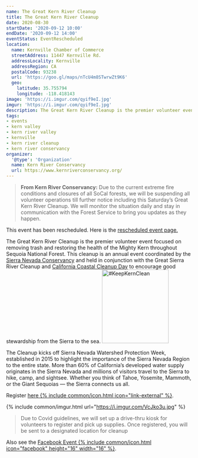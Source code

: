 ```yaml
---
name: The Great Kern River Cleanup
title: The Great Kern River Cleanup
date: 2020-08-30
startDate: '2020-09-12 10:00'
endDate: '2020-09-12 14:00'
eventStatus: EventRescheduled
location:
  name: Kernville Chamber of Commerce
  streetAddress: 11447 Kernville Rd.
  addressLocality: Kernville
  addressRegion: CA
  postalCode: 93238
  url: 'https://goo.gl/maps/nTcU4m8STwrwZt9K6'
  geo:
    latitude: 35.755794
    longitude: -118.418143
image: 'https://i.imgur.com/qyif9eI.jpg'
imgur: 'https://i.imgur.com/qyif9eI.jpg'
description: The Great Kern River Cleanup is the premier volunteer event focused on removing trash and restoring the health of the Mighty Kern throughout Sequoia National Forest
tags:
- events
- kern valley
- kern river valley
- kernville
- kern river cleanup
- kern river conservancy
organizer:
  '@type': 'Organization'
  name: Kern River Conservancy
  url: https://www.kernriverconservancy.org/
---
```

<blockquote class="status-box warn"><b>From Kern River Conservancy:</b>
Due to the current extreme fire conditions  and closures of all SoCal forests, we
will be suspending all volunteer operations till further notice including this
Saturday’s Great Kern River Cleanup. We will monitor the situation daily and stay
in communication with the Forest Service to bring you updates as they happen.</blockquote>

<div class="status-box info">
This event has been rescheduled. Here is the <a href="/events/2020-great-kern-river-cleanup-2/">rescheduled event page.</a>
</div>

The Great Kern River Cleanup is the premier volunteer event focused on removing
trash and restoring the health of the Mighty Kern throughout Sequoia National Forest.
This cleanup is an annual event coordinated by the [Sierra Nevada Conservancy](http://www.sierranevada.ca.gov/)
and held in conjunction with the Great Sierra River Cleanup and [California Coastal Cleanup Day](http://www.coastal.ca.gov/publiced/ccd/ccd.html)
to encourage good stewardship from the Sierra to the sea.
<a href="https://www.kernriverconservancy.org/?utm_source=kern-valley-events&amp;utm_medium=web&amp;utm_campaign=keep-kern-clean" target="_blank" rel="noopener external" title="#KeepKernClean" class="float-right inline-block">
<img src="https://cdn.kernvalley.us/img/keep-kern-clean.svg" alt="#KeepKernClean" decoding="async" loading="lazy" crossorigin="anonymous" referrerpolicy="no-referrer" width="181" height="200" />
</a>

The Cleanup kicks off Sierra Nevada Watershed Protection Week, established in 2015
to highlight the importance of the Sierra Nevada Region to the entire state. More
than 60% of California’s developed water supply originates in the Sierra Nevada
and millions of visitors travel to the Sierra to hike, camp, and sightsee. Whether
you think of Tahoe, Yosemite, Mammoth, or the Giant Sequoias — the Sierra connects us all.

Register [here {% include common/icon.html icon="link-external" %}](https://www.kernriverconservancy.org/great-kern-river-cleanup).

{% include common/imgur.html url="https://i.imgur.com/VcJko3u.jpg" %}

> Due to Covid guidelines, we will set up a drive-thru kiosk for volunteers to register
> and pick up supplies. Once registered, you will be sent to a designated location for cleanup

Also see the [Facebook Event {% include common/icon.html icon="facebook" height="16" width="16" %}](https://www.facebook.com/events/954788688372892).
